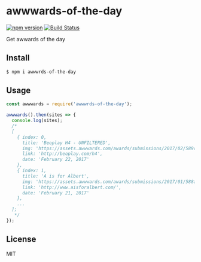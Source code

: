 # awwwards-of-the-day

[![npm version](https://badge.fury.io/js/awwwards-of-the-day.svg)](https://badge.fury.io/js/awwwards-of-the-day)
[![Build Status](https://travis-ci.org/shgtkshruch/awwwards-of-the-day.svg?branch=master)](https://travis-ci.org/shgtkshruch/awwwards-of-the-day)

Get awwards of the day

## Install

```sh
$ npm i awwwrds-of-the-day
```

## Usage

```js
const awwwards = require('awwwrds-of-the-day');

awwwards().then(sites => {
  console.log(sites);
  /*
  [
    { index: 0,
      title: 'Beoplay H4 - UNFILTERED',
      img: 'https://assets.awwwards.com/awards/submissions/2017/02/589c419438eed.jpg',
      link: 'http://beoplay.com/h4',
      date: 'February 22, 2017'
    },
    { index: 1,
      title: 'A is for Albert',
      img: 'https://assets.awwwards.com/awards/submissions/2017/01/588a415536903.gif',
      link: 'http://www.aisforalbert.com/',
      date: 'February 21, 2017'
    },
    ...
  ];
   */
});
```

## License
MIT
